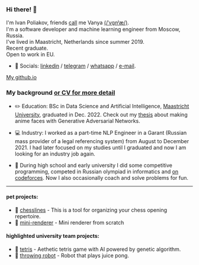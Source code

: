 ### Hi there! 👋

I'm Ivan Poliakov, friends [call](https://en.wikipedia.org/wiki/Eastern_Slavic_naming_customs#Diminutive_forms) me Vanya [(/ˈvɑ̟nʲæ/)](https://www.youtube.com/watch?v=FuaHiDwSc5o). <br/>
I'm a software developer and machine learning engineer from Moscow, Russia. <br/> 
I've lived in Maastricht, Netherlands since summer 2019. <br/>
Recent graduate. <br/>
Open to work in EU. <br/>
- 💬 Socials: [linkedin](http://www.linkedin.com/in/m1v1savva) / [telegram](https://t.me/M1v1savva1601) / [whatsapp](https://wa.me/qr/ARG2TSUIWOXOA1) / [e-mail](mailto:ivan.polyakov.01@gmail.com). 

[My github.io](https://m1v1savva.github.io/)

### My background [or CV for more detail](https://m1v1savva.github.io/cv)

- ✏️ Education: BSc in Data Science and Artificial Intelligence, [Maastricht University](https://www.maastrichtuniversity.nl/education/bachelor/data-science-and-artificial-intelligence), graduated in Dec. 2022. Check out my [thesis](https://github.com/M1v1savva/anime-thesis) about making anime faces with Generative Adversarial Networks. 
- 💻 Industry: I worked as a part-time NLP Engineer in a Garant (Russian mass provider of a legal referencing system) from August to December 2021. I had later focused on my studies until I graduated and now I am looking for an industry job again.<br/>

- 📝 During high school and early university I did some competitive programming, competed in Russian olympiad in informatics and [on codeforces](https://codeforces.com/profile/M1v1savva1601). Now I also occasionally coach and solve problems for fun.

---

#### pet projects:

- 📖 [chesslines](https://chesslines.onrender.com) - This is a tool for organizing your chess opening repertoire.
- 📖 [mini-renderer](https://github.com/M1v1savva/mini-renderer) - Mini renderer from scratch

#### highlighted university team projects: 
- 📖 [tetris](https://github.com/M1v1savva/tetris) - Aethetic tetris game with AI powered by genetic algorithm.
- 📖 [throwing robot](https://github.com/M1v1savva/throwing_robot) - Robot that plays juice pong. 

<!--
**M1v1savva/M1v1savva** is a ✨ _special_ ✨ repository because its `README.md` (this file) appears on your GitHub profile.

Here are some ideas to get you started:

- 🔭 I’m currently working on ...
- 🌱 I’m currently learning ...
- 👯 I’m looking to collaborate on ...
- 🤔 I’m looking for help with ...
- 💬 Ask me about ...
- 📫 How to reach me: ...
- 😄 Pronouns: ...
- ⚡ Fun fact: ...
-->
